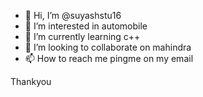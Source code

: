 - 👋 Hi, I’m @suyashstu16
- 👀 I’m interested in automobile
- 🌱 I’m currently learning c++
- 💞️ I’m looking to collaborate on mahindra
- 📫 How to reach me pingme on my email

<!---
suyashstu16/suyashstu16 is a ✨ special ✨ repository because its `README.md` (this file) appears on your GitHub profile.
You can click the Preview link to take a look at your changes.
--->
Thankyou
